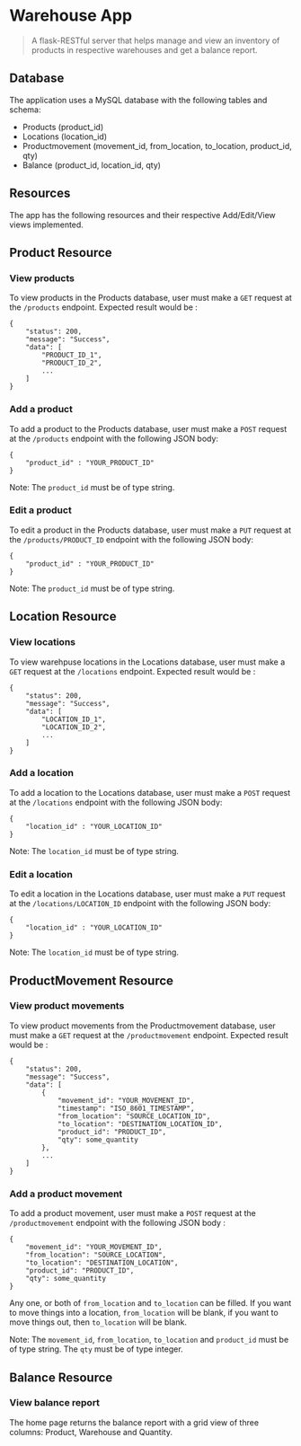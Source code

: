 # Warehouse App

> A flask-RESTful server that helps manage and view an inventory of products in respective warehouses and get a balance report.

## Database

The application uses a MySQL database with the following tables and schema:

- Products (product_id)
- Locations (location_id)
- Productmovement (movement_id, from_location, to_location, product_id, qty)
- Balance (product_id, location_id, qty)

## Resources

The app has the following resources and their respective Add/Edit/View views implemented.

## Product Resource

### View products

To view products in the Products database, user must make a `GET` request at the `/products` endpoint.
Expected result would be :

```
{
    "status": 200,
    "message": "Success",
    "data": [
        "PRODUCT_ID_1",
        "PRODUCT_ID_2",
        ...
    ]
}
```

### Add a product

To add a product to the Products database, user must make a `POST` request at the `/products` endpoint with the following JSON body:

```
{
    "product_id" : "YOUR_PRODUCT_ID"
}
```

Note: The `product_id` must be of type string.

### Edit a product

To edit a product in the Products database, user must make a `PUT` request at the `/products/PRODUCT_ID` endpoint with the following JSON body:

```
{
    "product_id" : "YOUR_PRODUCT_ID"
}
```

Note: The `product_id` must be of type string.

## Location Resource

### View locations

To view warehpuse locations in the Locations database, user must make a `GET` request at the `/locations` endpoint.
Expected result would be :

```
{
    "status": 200,
    "message": "Success",
    "data": [
        "LOCATION_ID_1",
        "LOCATION_ID_2",
        ...
    ]
}
```

### Add a location

To add a location to the Locations database, user must make a `POST` request at the `/locations` endpoint with the following JSON body:

```
{
    "location_id" : "YOUR_LOCATION_ID"
}
```

Note: The `location_id` must be of type string.

### Edit a location

To edit a location in the Locations database, user must make a `PUT` request at the `/locations/LOCATION_ID` endpoint with the following JSON body:

```
{
    "location_id" : "YOUR_LOCATION_ID"
}
```

Note: The `location_id` must be of type string.

## ProductMovement Resource

### View product movements

To view product movements from the Productmovement database, user must make a `GET` request at the `/productmovement` endpoint.
Expected result would be :

```
{
    "status": 200,
    "message": "Success",
    "data": [
        {
            "movement_id": "YOUR_MOVEMENT_ID",
            "timestamp": "ISO_8601_TIMESTAMP",
            "from_location": "SOURCE_LOCATION_ID",
            "to_location": "DESTINATION_LOCATION_ID",
            "product_id": "PRODUCT_ID",
            "qty": some_quantity
        },
        ...
    ]
}
```

### Add a product movement

To add a product movement, user must make a `POST` request at the `/productmovement` endpoint with the following JSON body :

```
{
    "movement_id": "YOUR_MOVEMENT_ID",
    "from_location": "SOURCE_LOCATION",
    "to_location": "DESTINATION_LOCATION",
    "product_id": "PRODUCT_ID",
    "qty": some_quantity
}
```

Any one, or both of `from_location` and `to_location` can be filled. If you want to move things into
a location, `from_location` will be blank, if you want to move things out, then `to_location` will be
blank.

Note: The `movement_id`, `from_location`, `to_location` and `product_id` must be of type string. The `qty` must be of type integer.

## Balance Resource

### View balance report

The home page returns the balance report with a grid view of three columns: Product, Warehouse and Quantity.
